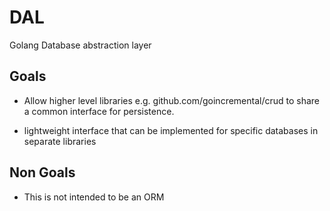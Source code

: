 # DAL

Golang Database abstraction layer

## Goals
- Allow higher level libraries e.g. github.com/goincremental/crud to share a common interface for persistence.

- lightweight interface that can be implemented for specific databases in separate libraries

## Non Goals
- This is not intended to be an ORM
